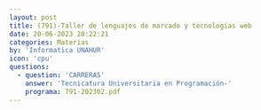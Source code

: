 ```yaml
---
layout: post
title: (791)-Taller de lenguajes de marcado y tecnologías web
date: 20-06-2023 20:22:21
categories: Materias
by: 'Informatica UNAHUR'
icon: 'cpu'
questions:
  - question: 'CARRERAS'
    answer: 'Tecnicatura Universitaria en Programación-'
    programa: 791-202302.pdf
---
```

